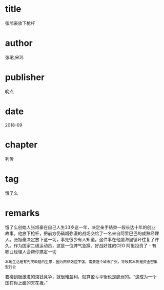 # title
张旭豪放下枪杆

# author
张珺,宋玮

# publisher
晚点

# date
2018-09

# chapter
列传

# tag
饿了么

# remarks
饿了么创始人张旭豪在自己人生33岁这一年，决定亲手结束一段长达十年的创业故事。他放下枪杆，把前方仍硝烟弥漫的战场交给了一名来自阿里巴巴的成熟经理人。张旭豪决定放下这一切，事先很少有人知道。这件事在他脑海里循环往复了许久。作为国家二级运动员，这是一位脾气急躁、好战好胜的CEO 阿里投资了 - 有职业经理人会帮你搞定一切

`本地生活是有先天缺陷的生意，因为网络效应不强，需要逐个城市扩张，导致其本质是资金密集型行业`

要碰到极激进的烧钱竞争，就很难盈利，就算盈亏平衡也是脆弱的。“这成为一个压在你上面的天花板。”

